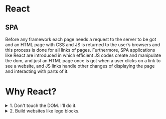 # React
## SPA
Before any framework each page needs a request to the server to be got and an HTML page with CSS and JS is returned to the user’s browsers and this process is done for all links of pages. Furthermore, SPA applications like React are introduced in which efficient JS codes create and manipulate the dom, and just an HTML page once is got when a user clicks on a link to see a website, and JS links handle other changes of displaying the page and interacting with parts of it.
# Why React?
<details>
<summary> 1. Don't touch the DOM. I'll do it. </summary>
  
### .What is DOM?
DOM (document object model) is what the browser uses to display a web app and JS simply manipulates this DOM. 
### .Declarative vs Imperative
#### Imperative
Imperative programming is instructional and cares about the step-by-step process.
### Declarative
Declarative programming is driven by the result and describing this end result rather than the step-by-step process of getting to the result.
### For example

```
//Imperative 
function addArtistNameToBody() {
  const bodyTag = document.querySelector('body')
  const divTag = document.createElement('div')
  let h1Tag = document.createElement('h1')
  h1Tag.innerText = "Mitski"
  divTag.append(h1Tag)
  bodyTag.append(divTag)
}
```
```
//Declarative
class Artist extends Component {
  render() {
    return(
      <div>
        <h1>{this.props.name}</h1>
      </div>)
  }
}
```

The first is a prime example of the imperative search as it lays out each step of how the search function works and how it got to the result. This really illustrates the HOW and gives discrete ‘instructions’ to get to the desired result. In contrast, the declarative example focuses on purely the result and describes what this result will look like.
##.Differences between Declarative programming and Imperative one in changing DOM
In fact, in Imperative programming, you should tell JS what should do step by step to change the DOM in order for showing what you want as a result of an action of the user. Still, by Declarative programming it is React that decides what changes should be done to show what you want. Moreover, you just need to declare what the final state is and it finds the best way to do so. 
>  [!NOTE]
>  Changing DOM is a really expensive operation and React does it beneficially.
</details>
<details>

<summary> 2. Build websites like lego blocks.</summary>


## .Component Architecture
React has the idea of creating components for our web. Indeed, components are small and large parts of our app which are used to create our app. Generally, they are used in different sections of our project even in other projects. The point is that in React the components are simple JS functions which receive some data and inputs as props and return HTML inside of JS. In addition, components can be defined as functions or classes in React.
### Class component
```
class Car extends React.Component {
  render() {
    return <h2>Hi, I am a Car!</h2>;
  }
}
```
```
### Function Component
function Car() {
  return <h2>Hi, I am a Car!</h2>;
}
```



</details>

